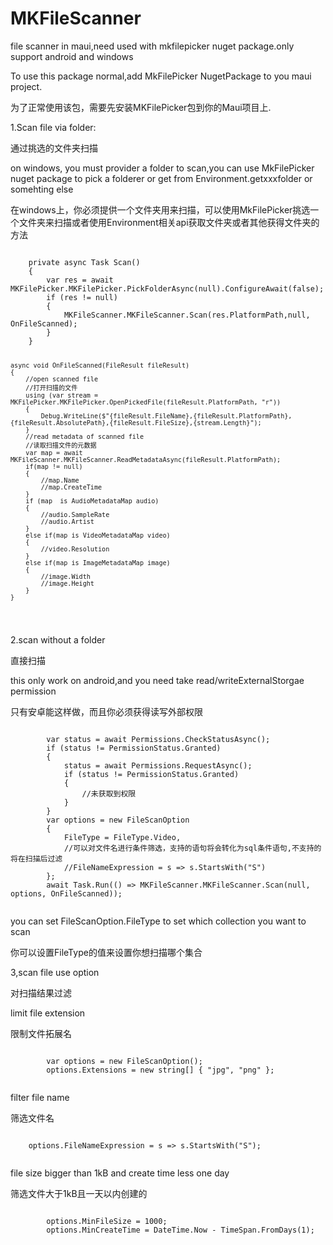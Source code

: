 # MKFileScanner
<p>file scanner in maui,need used with mkfilepicker nuget package.only support android and windows</p>
<p> To use this package normal,add MkFilePicker NugetPackage to you maui project.</p>
<p>为了正常使用该包，需要先安装MKFilePicker包到你的Maui项目上.</p>
<p> 1.Scan file via folder:</p>
<p>通过挑选的文件夹扫描</p>
<p>on windows, you must provider a folder to scan,you can use MkFilePicker nuget package to pick a folderer or get from Environment.getxxxfolder or somehting else</p>
<p>在windows上，你必须提供一个文件夹用来扫描，可以使用MkFilePicker挑选一个文件夹来扫描或者使用Environment相关api获取文件夹或者其他获得文件夹的方法</p>
<code>
    private async Task Scan()
    {
        var res = await MKFilePicker.MKFilePicker.PickFolderAsync(null).ConfigureAwait(false);
        if (res != null)
        {
            MKFileScanner.MKFileScanner.Scan(res.PlatformPath,null, OnFileScanned);
        }
    }
  
  
    async void OnFileScanned(FileResult fileResult)
    {
        //open scanned file
        //打开扫描的文件
        using (var stream = MKFilePicker.MKFilePicker.OpenPickedFile(fileResult.PlatformPath, "r"))
        {
            Debug.WriteLine($"{fileResult.FileName},{fileResult.PlatformPath},{fileResult.AbsolutePath},{fileResult.FileSize},{stream.Length}");
        }
        //read metadata of scanned file
        //读取扫描文件的元数据
        var map = await MKFileScanner.MKFileScanner.ReadMetadataAsync(fileResult.PlatformPath);
        if(map != null)
        {
            //map.Name
            //map.CreateTime
        }
        if (map  is AudioMetadataMap audio)
        {
            //audio.SampleRate
            //audio.Artist
        }
        else if(map is VideoMetadataMap video)
        {
            //video.Resolution
        }
        else if(map is ImageMetadataMap image)
        {
            //image.Width
            //image.Height
        }
    }
 </code>
 
 <p>2.scan without a folder</p>
 <p>直接扫描</p>
 <p>this only work on android,and you need take read/writeExternalStorgae permission</p>
 <p>只有安卓能这样做，而且你必须获得读写外部权限</p>
 <code>
        var status = await Permissions.CheckStatusAsync<Permissions.StorageRead>();
        if (status != PermissionStatus.Granted)
        {
            status = await Permissions.RequestAsync<Permissions.StorageRead>();
            if (status != PermissionStatus.Granted)
            {
                //未获取到权限
            }
        }
        var options = new FileScanOption
        {
            FileType = FileType.Video,          
            //可以对文件名进行条件筛选，支持的语句将会转化为sql条件语句,不支持的将在扫描后过滤
            //FileNameExpression = s => s.StartsWith("S")
        };
        await Task.Run(() => MKFileScanner.MKFileScanner.Scan(null, options, OnFileScanned));
  </code>
  <p>you can set FileScanOption.FileType to set which collection you want to scan </p>
  <p>你可以设置FileType的值来设置你想扫描哪个集合</p>
  
  <p>3,scan file use option</p>
  <p>对扫描结果过滤</p>
  <p>limit file extension</p>
  <p>限制文件拓展名</p>
  <code>
        var options = new FileScanOption();
        options.Extensions = new string[] { "jpg", "png" };
  </code>
  <p>filter file name</p>
  <p>筛选文件名</p>
  <code>
    options.FileNameExpression = s => s.StartsWith("S");
  </code>
  <p>file size bigger than 1kB and create time less one day</p>
  <p>筛选文件大于1kB且一天以内创建的</p>
  <code>
        options.MinFileSize = 1000;
        options.MinCreateTime = DateTime.Now - TimeSpan.FromDays(1);
  </code>
  
